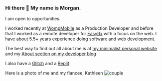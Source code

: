 ### Hi there 👋 My name is Morgan.

I am open to opportunities. 

I worked recently at [WompMobile](https://wompmobile.com) as a Production Developer and before that I worked as a remote developer for [EasyRx](https://easyrxcloud.com) with a focus on the web. I have about 5.5+ years experience doing software and web development. 
 
The best way to find out all about me is at [my minimalist personal website](https://morganwebdev.com) and my [About section on my developer blog](https://www.morganwebdev.org/about/) 

I also have a [Glitch](https://glitch.com/@airbr) and a [Replit](https://replit.com/@airbr)

Here is a photo of me and my fiancee, Kathleen
![couple](https://user-images.githubusercontent.com/18056682/209260251-6e2fa248-2013-49f5-b6ed-8dbb245537c0.jpg)
